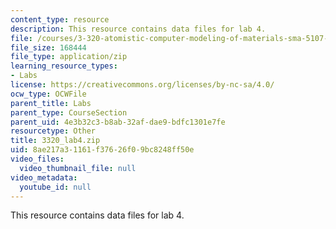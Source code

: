 ```yaml
---
content_type: resource
description: This resource contains data files for lab 4.
file: /courses/3-320-atomistic-computer-modeling-of-materials-sma-5107-spring-2005/8ae217a31161f37626f09bc8248ff50e_3320_lab4.zip
file_size: 168444
file_type: application/zip
learning_resource_types:
- Labs
license: https://creativecommons.org/licenses/by-nc-sa/4.0/
ocw_type: OCWFile
parent_title: Labs
parent_type: CourseSection
parent_uid: 4e3b32c3-b8ab-32af-dae9-bdfc1301e7fe
resourcetype: Other
title: 3320_lab4.zip
uid: 8ae217a3-1161-f376-26f0-9bc8248ff50e
video_files:
  video_thumbnail_file: null
video_metadata:
  youtube_id: null
---
```

This resource contains data files for lab 4.